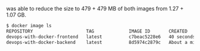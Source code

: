 was able to reduce the size to 479 + 479 MB of both images from 1.27 + 1.07 GB.

```sh
$ docker image ls
REPOSITORY                    TAG             IMAGE ID       CREATED              SIZE
devops-with-docker-frontend   latest          c7beac5228e6   40 seconds ago       479MB
devops-with-docker-backend    latest          8d5974c2879c   About a minute ago   479MB
```
